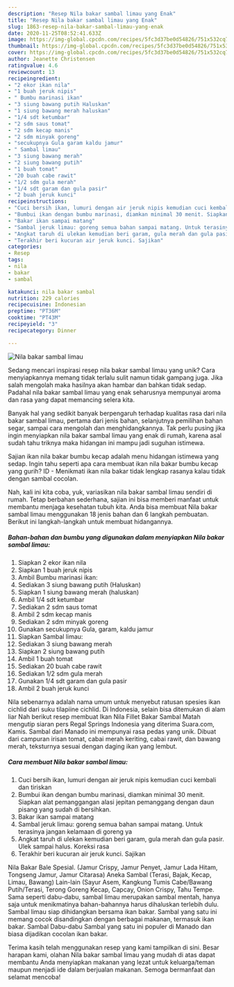 ```yaml
---
description: "Resep Nila bakar sambal limau yang Enak"
title: "Resep Nila bakar sambal limau yang Enak"
slug: 1863-resep-nila-bakar-sambal-limau-yang-enak
date: 2020-11-25T08:52:41.633Z
image: https://img-global.cpcdn.com/recipes/5fc3d37be0d54826/751x532cq70/nila-bakar-sambal-limau-foto-resep-utama.jpg
thumbnail: https://img-global.cpcdn.com/recipes/5fc3d37be0d54826/751x532cq70/nila-bakar-sambal-limau-foto-resep-utama.jpg
cover: https://img-global.cpcdn.com/recipes/5fc3d37be0d54826/751x532cq70/nila-bakar-sambal-limau-foto-resep-utama.jpg
author: Jeanette Christensen
ratingvalue: 4.6
reviewcount: 13
recipeingredient:
- "2 ekor ikan nila"
- "1 buah jeruk nipis"
- " Bumbu marinasi ikan"
- "3 siung bawang putih Haluskan"
- "1 siung bawang merah haluskan"
- "1/4 sdt ketumbar"
- "2 sdm saus tomat"
- "2 sdm kecap manis"
- "2 sdm minyak goreng"
- "secukupnya Gula garam kaldu jamur"
- " Sambal limau"
- "3 siung bawang merah"
- "2 siung bawang putih"
- "1 buah tomat"
- "20 buah cabe rawit"
- "1/2 sdm gula merah"
- "1/4 sdt garam dan gula pasir"
- "2 buah jeruk kunci"
recipeinstructions:
- "Cuci bersih ikan, lumuri dengan air jeruk nipis kemudian cuci kembali dan tiriskan"
- "Bumbui ikan dengan bumbu marinasi, diamkan minimal 30 menit. Siapkan alat pemanggangan alasi jepitan pemanggang dengan daun pisang yang sudah di bersihkan."
- "Bakar ikan sampai matang"
- "Sambal jeruk limau: goreng semua bahan sampai matang. Untuk terasinya jangan kelamaan di goreng ya"
- "Angkat taruh di ulekan kemudian beri garam, gula merah dan gula pasir. Ulek sampai halus. Koreksi rasa"
- "Terakhir beri kucuran air jeruk kunci. Sajikan"
categories:
- Resep
tags:
- nila
- bakar
- sambal

katakunci: nila bakar sambal 
nutrition: 229 calories
recipecuisine: Indonesian
preptime: "PT36M"
cooktime: "PT43M"
recipeyield: "3"
recipecategory: Dinner

---
```



![Nila bakar sambal limau](https://img-global.cpcdn.com/recipes/5fc3d37be0d54826/751x532cq70/nila-bakar-sambal-limau-foto-resep-utama.jpg)

Sedang mencari inspirasi resep nila bakar sambal limau yang unik? Cara menyiapkannya memang tidak terlalu sulit namun tidak gampang juga. Jika salah mengolah maka hasilnya akan hambar dan bahkan tidak sedap. Padahal nila bakar sambal limau yang enak seharusnya mempunyai aroma dan rasa yang dapat memancing selera kita.

Banyak hal yang sedikit banyak berpengaruh terhadap kualitas rasa dari nila bakar sambal limau, pertama dari jenis bahan, selanjutnya pemilihan bahan segar, sampai cara mengolah dan menghidangkannya. Tak perlu pusing jika ingin menyiapkan nila bakar sambal limau yang enak di rumah, karena asal sudah tahu triknya maka hidangan ini mampu jadi suguhan istimewa.

Sajian ikan nila bakar bumbu kecap adalah menu hidangan istimewa yang sedap. Ingin tahu seperti apa cara membuat ikan nila bakar bumbu kecap yang gurih? ID - Menikmati ikan nila bakar tidak lengkap rasanya kalau tidak dengan sambal cocolan.


Nah, kali ini kita coba, yuk, variasikan nila bakar sambal limau sendiri di rumah. Tetap berbahan sederhana, sajian ini bisa memberi manfaat untuk membantu menjaga kesehatan tubuh kita. Anda bisa membuat Nila bakar sambal limau menggunakan 18 jenis bahan dan 6 langkah pembuatan. Berikut ini langkah-langkah untuk membuat hidangannya.

<!--inarticleads1-->

##### Bahan-bahan dan bumbu yang digunakan dalam menyiapkan Nila bakar sambal limau:

1. Siapkan 2 ekor ikan nila
1. Siapkan 1 buah jeruk nipis
1. Ambil  Bumbu marinasi ikan:
1. Sediakan 3 siung bawang putih (Haluskan)
1. Siapkan 1 siung bawang merah (haluskan)
1. Ambil 1/4 sdt ketumbar
1. Sediakan 2 sdm saus tomat
1. Ambil 2 sdm kecap manis
1. Sediakan 2 sdm minyak goreng
1. Gunakan secukupnya Gula, garam, kaldu jamur
1. Siapkan  Sambal limau:
1. Sediakan 3 siung bawang merah
1. Siapkan 2 siung bawang putih
1. Ambil 1 buah tomat
1. Sediakan 20 buah cabe rawit
1. Sediakan 1/2 sdm gula merah
1. Gunakan 1/4 sdt garam dan gula pasir
1. Ambil 2 buah jeruk kunci


Nila sebenarnya adalah nama umum untuk menyebut ratusan spesies ikan cichlid dari suku tilapiine cichlid. Di Indonesia, selain bisa ditemukan di alam liar Nah berikut resep membuat Ikan Nila Fillet Bakar Sambal Matah mengutip siaran pers Regal Springs Indonesia yang diterima Suara.com, Kamis. Sambal dari Manado ini mempunyai rasa pedas yang unik. Dibuat dari campuran irisan tomat, cabai merah keriting, cabai rawit, dan bawang merah, teksturnya sesuai dengan daging ikan yang lembut. 

<!--inarticleads2-->

##### Cara membuat Nila bakar sambal limau:

1. Cuci bersih ikan, lumuri dengan air jeruk nipis kemudian cuci kembali dan tiriskan
1. Bumbui ikan dengan bumbu marinasi, diamkan minimal 30 menit. Siapkan alat pemanggangan alasi jepitan pemanggang dengan daun pisang yang sudah di bersihkan.
1. Bakar ikan sampai matang
1. Sambal jeruk limau: goreng semua bahan sampai matang. Untuk terasinya jangan kelamaan di goreng ya
1. Angkat taruh di ulekan kemudian beri garam, gula merah dan gula pasir. Ulek sampai halus. Koreksi rasa
1. Terakhir beri kucuran air jeruk kunci. Sajikan


Nila Bakar Bale Spesial. (Jamur Crispy, Jamur Penyet, Jamur Lada Hitam, Tongseng Jamur, Jamur Citarasa) Aneka Sambal (Terasi, Bajak, Kecap, Limau, Bawang) Lain-lain (Sayur Asem, Kangkung Tumis Cabe/Bawang Putih/Terasi, Terong Goreng Kecap, Capcay, Onion Crispy, Tahu Tempe. Sama seperti dabu-dabu, sambal limau merupakan sambal mentah, hanya saja untuk menikmatinya bahan-bahannya harus dihaluskan terlebih dulu. Sambal limau siap dihidangkan bersama ikan bakar. Sambal yang satu ini memang cocok disandingkan dengan berbagai makanan, termasuk ikan bakar. Sambal Dabu-dabu Sambal yang satu ini populer di Manado dan biasa dijadikan cocolan ikan bakar. 

Terima kasih telah menggunakan resep yang kami tampilkan di sini. Besar harapan kami, olahan Nila bakar sambal limau yang mudah di atas dapat membantu Anda menyiapkan makanan yang lezat untuk keluarga/teman maupun menjadi ide dalam berjualan makanan. Semoga bermanfaat dan selamat mencoba!
